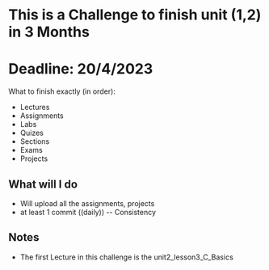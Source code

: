# This is a Challenge to finish unit (1,2) in 3 Months 
# Deadline: 20/4/2023 


What to finish exactly (in order): 
- Lectures
- Assignments
- Labs 
- Quizes 
- Sections 
- Exams 
- Projects 


## What will I do	
- Will upload all the assignments, projects 
- at least 1 commit ((daily)) -- Consistency 


## Notes		
- The first Lecture in this challenge is the unit2_lesson3_C_Basics